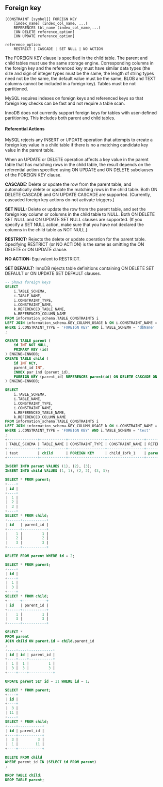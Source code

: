 Foreign key
-

````
[CONSTRAINT [symbol]] FOREIGN KEY
    [index_name] (index_col_name, ...)
    REFERENCES tbl_name (index_col_name,...)
    [ON DELETE reference_option]
    [ON UPDATE reference_option]

reference_option:
    RESTRICT | CASCADE | SET NULL | NO ACTION
````

The FOREIGN KEY clause is specified in the child table.
The parent and child tables must use the same storage engine.
Corresponding columns in the foreign key and the referenced key must have similar data types
(the size and sign of integer types must be the same, the length of string types need not be the same,
the default value must be the same,
BLOB and TEXT columns cannot be included in a foreign key).
Tables must be not partitioned.

MySQL requires indexes on foreign keys and referenced keys
so that foreign key checks can be fast and not require a table scan.

InnoDB does not currently support foreign keys for tables with user-defined partitioning.
This includes both parent and child tables.

#### Referential Actions

MySQL rejects any INSERT or UPDATE operation that attempts to create a foreign key value in a child table
if there is no a matching candidate key value in the parent table.

When an UPDATE or DELETE operation affects a key value in the parent table
that has matching rows in the child table,
the result depends on the referential action specified using ON UPDATE and ON DELETE
subclauses of the FOREIGN KEY clause.

**CASCADE:**
Delete or update the row from the parent table,
and automatically delete or update the matching rows in the child table.
Both ON DELETE CASCADE and ON UPDATE CASCADE are supported.
(Currently, cascaded foreign key actions do not activate triggers.)

**SET NULL:**
Delete or update the row from the parent table,
and set the foreign key column or columns in the child table to NULL.
Both ON DELETE SET NULL and ON UPDATE SET NULL clauses are supported.
(If you specify a SET NULL action,
make sure that you have not declared the columns in the child table as NOT NULL.)

**RESTRICT:**
Rejects the delete or update operation for the parent table.
Specifying RESTRICT (or NO ACTION) is the same as omitting the ON DELETE or ON UPDATE clause.

**NO ACTION:**
Equivalent to RESTRICT.

**SET DEFAULT:**
InnoDB rejects table definitions containing ON DELETE SET DEFAULT or ON UPDATE SET DEFAULT clauses.

````sql
-- Shows foreign keys
SELECT
    i.TABLE_SCHEMA,
    i.TABLE_NAME,
    i.CONSTRAINT_TYPE,
    i.CONSTRAINT_NAME,
    k.REFERENCED_TABLE_NAME,
    k.REFERENCED_COLUMN_NAME
FROM information_schema.TABLE_CONSTRAINTS i
LEFT JOIN information_schema.KEY_COLUMN_USAGE k ON i.CONSTRAINT_NAME = k.CONSTRAINT_NAME
WHERE i.CONSTRAINT_TYPE = 'FOREIGN KEY' AND i.TABLE_SCHEMA = 'dbName'
;

CREATE TABLE parent (
    id INT NOT NULL,
    PRIMARY KEY (id)
) ENGINE=INNODB;
CREATE TABLE child (
    id INT KEY,
    parent_id INT,
    INDEX par_ind (parent_id),
    FOREIGN KEY (parent_id) REFERENCES parent(id) ON DELETE CASCADE ON UPDATE CASCADE
) ENGINE=INNODB;

SELECT
    i.TABLE_SCHEMA,
    i.TABLE_NAME,
    i.CONSTRAINT_TYPE,
    i.CONSTRAINT_NAME,
    k.REFERENCED_TABLE_NAME,
    k.REFERENCED_COLUMN_NAME
FROM information_schema.TABLE_CONSTRAINTS i
LEFT JOIN information_schema.KEY_COLUMN_USAGE k ON i.CONSTRAINT_NAME = k.CONSTRAINT_NAME
WHERE i.CONSTRAINT_TYPE = 'FOREIGN KEY' AND i.TABLE_SCHEMA = 'test'
;
+--------------+------------+-----------------+-----------------+-----------------------+------------------------+
| TABLE_SCHEMA | TABLE_NAME | CONSTRAINT_TYPE | CONSTRAINT_NAME | REFERENCED_TABLE_NAME | REFERENCED_COLUMN_NAME |
+--------------+------------+-----------------+-----------------+-----------------------+------------------------+
| test         | child      | FOREIGN KEY     | child_ibfk_1    | parent                | id                     |
+--------------+------------+-----------------+-----------------+-----------------------+------------------------+

INSERT INTO parent VALUES (1), (2), (3);
INSERT INTO child VALUES (1, 1), (2, 2), (3, 3);

SELECT * FROM parent;
+----+
| id |
+----+
|  1 |
|  2 |
|  3 |
+----+
SELECT * FROM child;
+------+-----------+
| id   | parent_id |
+------+-----------+
|    1 |         1 |
|    2 |         2 |
|    3 |         3 |
+------+-----------+

DELETE FROM parent WHERE id = 2;

SELECT * FROM parent;
+----+
| id |
+----+
|  1 |
|  3 |
+----+
SELECT * FROM child;
+------+-----------+
| id   | parent_id |
+------+-----------+
|    1 |         1 |
|    3 |         3 |
+------+-----------+

SELECT *
FROM parent
JOIN child ON parent.id = child.parent_id
;
+----+----+-----------+
| id | id | parent_id |
+----+----+-----------+
|  1 |  1 |         1 |
|  3 |  3 |         3 |
+----+----+-----------+

UPDATE parent SET id = 11 WHERE id = 1;

SELECT * FROM parent;
+----+
| id |
+----+
|  3 |
| 11 |
+----+
SELECT * FROM child;
+----+-----------+
| id | parent_id |
+----+-----------+
|  3 |         3 |
|  1 |        11 |
+----+-----------+

DELETE FROM child
WHERE parent_id IN (SELECT id FROM parent)
;

DROP TABLE child;
DROP TABLE parent;
````
